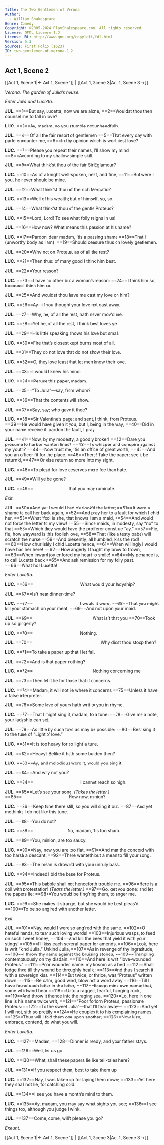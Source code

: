 ```yaml
---
Title: The Two Gentlemen of Verona
Author: 
  - William Shakespeare
Genre: Comedy
Copyright: ©2005-2024 PlayShakespeare.com. All rights reserved.
License: GFDL License 1.3
License URL: http://www.gnu.org/copyleft/fdl.html
Version: 5.3
Sources: First Folio (1623)
ID: two-gentlemen-of-verona-1-2
---
```


## Act 1, Scene 2
[[Act 1, Scene 1|← Act 1, Scene 1]] | [[Act 1, Scene 3|Act 1, Scene 3 →]]

*Verona. The garden of Julia’s house.*

*Enter Julia and Lucetta.*

**JUL.**
==1==But say, Lucetta, now we are alone,
==2==Wouldst thou then counsel me to fall in love?

**LUC.**
==3==Ay, madam, so you stumble not unheedfully.

**JUL.**
==4==Of all the fair resort of gentlemen
==5==That every day with parle encounter me,
==6==In thy opinion which is worthiest love?

**LUC.**
==7==Please you repeat their names, I’ll show my mind
==8==According to my shallow simple skill.

**JUL.**
==9==What think’st thou of the fair Sir Eglamour?

**LUC.**
==10==As of a knight well-spoken, neat, and fine;
==11==But were I you, he never should be mine.

**JUL.**
==12==What think’st thou of the rich Mercatio?

**LUC.**
==13==Well of his wealth; but of himself, so, so.

**JUL.**
==14==What think’st thou of the gentle Proteus?

**LUC.**
==15==Lord, Lord! To see what folly reigns in us!

**JUL.**
==16==How now? What means this passion at his name?

**LUC.**
==17==Pardon, dear madam, ’tis a passing shame
==18==That I (unworthy body as I am) 
==19==Should censure thus on lovely gentlemen.

**JUL.**
==20==Why not on Proteus, as of all the rest?

**LUC.**
==21==Then thus: of many good I think him best.

**JUL.**
==22==Your reason?

**LUC.**
==23==I have no other but a woman’s reason:
==24==I think him so, because I think him so.

**JUL.**
==25==And wouldst thou have me cast my love on him?

**LUC.**
==26==Ay—if you thought your love not cast away.

**JUL.**
==27==Why, he, of all the rest, hath never mov’d me.

**LUC.**
==28==Yet he, of all the rest, I think best loves ye.

**JUL.**
==29==His little speaking shows his love but small.

**LUC.**
==30==Fire that’s closest kept burns most of all.

**JUL.**
==31==They do not love that do not show their love.

**LUC.**
==32==O, they love least that let men know their love.

**JUL.**
==33==I would I knew his mind.

**LUC.**
==34==Peruse this paper, madam.

**JUL.**
==35==“To Julia”—say, from whom?

**LUC.**
==36==That the contents will show.

**JUL.**
==37==Say, say; who gave it thee?

**LUC.**
==38==Sir Valentine’s page; and sent, I think, from Proteus.
==39==He would have given it you, but I, being in the way,
==40==Did in your name receive it; pardon the fault, I pray.

**JUL.**
==41==Now, by my modesty, a goodly broker!
==42==Dare you presume to harbor wanton lines?
==43==To whisper and conspire against my youth?
==44==Now trust me, ’tis an office of great worth,
==45==And you an officer fit for the place.
==46==There! Take the paper; see it be return’d,
==47==Or else return no more into my sight.

**LUC.**
==48==To plead for love deserves more fee than hate.

**JUL.**
==49==Will ye be gone?

**LUC.**
==49==        That you may ruminate.

*Exit.*

**JUL.**
==50==And yet I would I had o’erlook’d the letter;
==51==It were a shame to call her back again,
==52==And pray her to a fault for which I chid her.
==53==What ’fool is she, that knows I am a maid,
==54==And would not force the letter to my view!
==55==Since maids, in modesty, say “no” to that
==56==Which they would have the profferer construe “ay.”
==57==Fie, fie, how wayward is this foolish love,
==58==That (like a testy babe) will scratch the nurse
==59==And presently, all humbled, kiss the rod!
==60==How churlishly I chid Lucetta hence,
==61==When willingly I would have had her here!
==62==How angerly I taught my brow to frown,
==63==When inward joy enforc’d my heart to smile!
==64==My penance is, to call Lucetta back
==65==And ask remission for my folly past.
==66==What ho! Lucetta!

*Enter Lucetta.*

**LUC.**
==66==           What would your ladyship?

**JUL.**
==67==Is’t near dinner-time?

**LUC.**
==67==           I would it were,
==68==That you might kill your stomach on your meat,
==69==And not upon your maid.

**JUL.**
==69==              What is’t that you
==70==Took up so gingerly?

**LUC.**
==70==           Nothing.

**JUL.**
==70==                Why didst thou stoop then?

**LUC.**
==71==To take a paper up that I let fall.

**JUL.**
==72==And is that paper nothing?

**LUC.**
==72==              Nothing concerning me.

**JUL.**
==73==Then let it lie for those that it concerns.

**LUC.**
==74==Madam, it will not lie where it concerns
==75==Unless it have a false interpreter.

**JUL.**
==76==Some love of yours hath writ to you in rhyme.

**LUC.**
==77==That I might sing it, madam, to a tune:
==78==Give me a note, your ladyship can set.

**JUL.**
==79==As little by such toys as may be possible:
==80==Best sing it to the tune of “Light o’ love.”

**LUC.**
==81==It is too heavy for so light a tune.

**JUL.**
==82==Heavy? Belike it hath some burden then?

**LUC.**
==83==Ay; and melodious were it, would you sing it.

**JUL.**
==84==And why not you?

**LUC.**
==84==           I cannot reach so high.

**JUL.**
==85==Let’s see your song.
*(Takes the letter.)*
==85==           How now, minion?

**LUC.**
==86==Keep tune there still, so you will sing it out.
==87==And yet methinks I do not like this tune.

**JUL.**
==88==You do not?

**LUC.**
==88==        No, madam, ’tis too sharp.

**JUL.**
==89==You, minion, are too saucy.

**LUC.**
==90==Nay, now you are too flat,
==91==And mar the concord with too harsh a descant:
==92==There wanteth but a mean to fill your song.

**JUL.**
==93==The mean is drown’d with your unruly bass.

**LUC.**
==94==Indeed I bid the base for Proteus.

**JUL.**
==95==This babble shall not henceforth trouble me.
==96==Here is a coil with protestation!
*(Tears the letter.)*
==97==Go, get you gone; and let the papers lie:
==98==You would be fing’ring them, to anger me.

**LUC.**
==99==She makes it strange, but she would be best pleas’d
==100==To be so ang’red with another letter.

*Exit.*

**JUL.**
==101==Nay, would I were so ang’red with the same.
==102==O hateful hands, to tear such loving words!
==103==Injurious wasps, to feed on such sweet honey,
==104==And kill the bees that yield it with your stings!
==105==I’ll kiss each several paper for amends.
==106==Look, here is writ “kind Julia.” Unkind Julia,
==107==As in revenge of thy ingratitude,
==108==I throw thy name against the bruising stones,
==109==Trampling contemptuously on thy disdain.
==110==And here is writ “love-wounded Proteus.”
==111==Poor wounded name: my bosom as a bed
==112==Shall lodge thee till thy wound be throughly heal’d;
==113==And thus I search it with a sovereign kiss.
==114==But twice, or thrice, was “Proteus” written down:
==115==Be calm, good wind, blow not a word away
==116==Till I have found each letter in the letter,
==117==Except mine own name; that, some whirlwind bear
==118==Unto a ragged, fearful, hanging rock,
==119==And throw it thence into the raging sea.
==120==Lo, here in one line is his name twice writ,
==121==“Poor forlorn Proteus, passionate Proteus:
==122==To the sweet Julia”—that I’ll tear away⁠—
==123==And yet I will not, sith so prettily
==124==He couples it to his complaining names.
==125==Thus will I fold them one upon another;
==126==Now kiss, embrace, contend, do what you will.

*Enter Lucetta.*

**LUC.**
==127==Madam,
==128==Dinner is ready, and your father stays.

**JUL.**
==129==Well, let us go.

**LUC.**
==130==What, shall these papers lie like tell-tales here?

**JUL.**
==131==If you respect them, best to take them up.

**LUC.**
==132==Nay, I was taken up for laying them down;
==133==Yet here they shall not lie, for catching cold.

**JUL.**
==134==I see you have a month’s mind to them.

**LUC.**
==135==Ay, madam, you may say what sights you see;
==136==I see things too, although you judge I wink.

**JUL.**
==137==Come, come, will’t please you go?

*Exeunt.*

[[Act 1, Scene 1|← Act 1, Scene 1]] | [[Act 1, Scene 3|Act 1, Scene 3 →]]